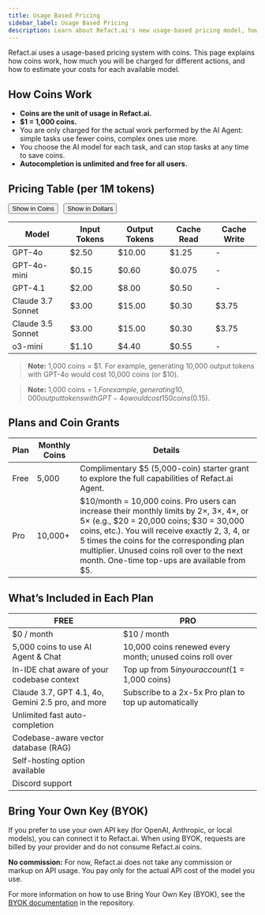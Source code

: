 ```yaml
---
title: Usage Based Pricing
sidebar_label: Usage Based Pricing
description: Learn about Refact.ai's new usage-based pricing model, how much you will be charged, and see a detailed per-model cost table.
---
```


Refact.ai uses a usage-based pricing system with coins. This page explains how coins work, how much you will be charged for different actions, and how to estimate your costs for each available model.

## How Coins Work

- **Coins are the unit of usage in Refact.ai.**
- **$1 = 1,000 coins.**
- You are only charged for the actual work performed by the AI Agent: simple tasks use fewer coins, complex ones use more.
- You choose the AI model for each task, and can stop tasks at any time to save coins.
- **Autocompletion is unlimited and free for all users.**

## Pricing Table (per 1M tokens)

<div id="pricing-toggle" style="margin-bottom: 1em;">
  <button id="show-coins" style="margin-right: 0.5em;">Show in Coins</button>
  <button id="show-dollars">Show in Dollars</button>
</div>

<table id="pricing-table">
  <thead>
    <tr>
      <th>Model</th>
      <th>Input Tokens</th>
      <th>Output Tokens</th>
      <th>Cache Read</th>
      <th>Cache Write</th>
    </tr>
  </thead>
  <tbody>
    <tr>
      <td>GPT-4o</td>
      <td data-coins="2500" data-dollars="2.50">$2.50</td>
      <td data-coins="10000" data-dollars="10.00">$10.00</td>
      <td data-coins="1250" data-dollars="1.25">$1.25</td>
      <td>-</td>
    </tr>
    <tr>
      <td>GPT-4o-mini</td>
      <td data-coins="150" data-dollars="0.15">$0.15</td>
      <td data-coins="600" data-dollars="0.60">$0.60</td>
      <td data-coins="75" data-dollars="0.075">$0.075</td>
      <td>-</td>
    </tr>
    <tr>
      <td>GPT-4.1</td>
      <td data-coins="2000" data-dollars="2.00">$2.00</td>
      <td data-coins="8000" data-dollars="8.00">$8.00</td>
      <td data-coins="500" data-dollars="0.50">$0.50</td>
      <td>-</td>
    </tr>
    <tr>
      <td>Claude 3.7 Sonnet</td>
      <td data-coins="3000" data-dollars="3.00">$3.00</td>
      <td data-coins="15000" data-dollars="15.00">$15.00</td>
      <td data-coins="300" data-dollars="0.30">$0.30</td>
      <td data-coins="3750" data-dollars="3.75">$3.75</td>
    </tr>
    <tr>
      <td>Claude 3.5 Sonnet</td>
      <td data-coins="3000" data-dollars="3.00">$3.00</td>
      <td data-coins="15000" data-dollars="15.00">$15.00</td>
      <td data-coins="300" data-dollars="0.30">$0.30</td>
      <td data-coins="3750" data-dollars="3.75">$3.75</td>
    </tr>
    <tr>
      <td>o3-mini</td>
      <td data-coins="1100" data-dollars="1.10">$1.10</td>
      <td data-coins="4400" data-dollars="4.40">$4.40</td>
      <td data-coins="550" data-dollars="0.55">$0.55</td>
      <td>-</td>
    </tr>
  </tbody>
</table>

<script>
const showCoinsBtn = document.getElementById('show-coins');
const showDollarsBtn = document.getElementById('show-dollars');
const table = document.getElementById('pricing-table');
function setTable(mode) {
  for (const row of table.tBodies[0].rows) {
    for (const cell of row.cells) {
      if (cell.dataset.coins && cell.dataset.dollars) {
        cell.textContent = mode === 'coins'
          ? cell.dataset.coins + ' coins'
          : '$' + Number(cell.dataset.dollars).toFixed(2);
      }
    }
  }
}
showCoinsBtn.onclick = () => setTable('coins');
showDollarsBtn.onclick = () => setTable('dollars');
</script>

> **Note:** 1,000 coins = $1. For example, generating 10,000 output tokens with GPT-4o would cost 10,000 coins (or $10).

> **Note:** 1,000 coins = $1. For example, generating 10,000 output tokens with GPT-4o would cost 150 coins ($0.15).

## Plans and Coin Grants

| Plan           | Monthly Coins | Details |
|----------------|--------------|---------|
| Free           | 5,000        | Complimentary $5 (5,000-coin) starter grant to explore the full capabilities of Refact.ai Agent. |
| Pro            | 10,000+      | $10/month = 10,000 coins. Pro users can increase their monthly limits by 2×, 3×, 4×, or 5× (e.g., $20 = 20,000 coins; $30 = 30,000 coins, etc.). You will receive exactly 2, 3, 4, or 5 times the coins for the corresponding plan multiplier. Unused coins roll over to the next month. One-time top-ups are available from $5. |

## What’s Included in Each Plan

| FREE           | PRO |
|----------------|-----|
| $0 / month     | $10 / month |
| 5,000 coins to use AI Agent & Chat | 10,000 coins renewed every month; unused coins roll over |
| In-IDE chat aware of your codebase context | Top up from $5 in your account ($1 = 1,000 coins) |
| Claude 3.7, GPT 4.1, 4o, Gemini 2.5 pro, and more | Subscribe to a 2x-5x Pro plan to top up automatically |
| Unlimited fast auto-completion | |
| Codebase-aware vector database (RAG) | |
| Self-hosting option available | |
| Discord support | |

## Bring Your Own Key (BYOK)

If you prefer to use your own API key (for OpenAI, Anthropic, or local models), you can connect it to Refact.ai. When using BYOK, requests are billed by your provider and do not consume Refact.ai coins.

**No commission:** For now, Refact.ai does not take any commission or markup on API usage. You pay only for the actual API cost of the model you use.

For more information on how to use Bring Your Own Key (BYOK), see the [BYOK documentation](https://docs.refact.ai/byok/) in the repository.

